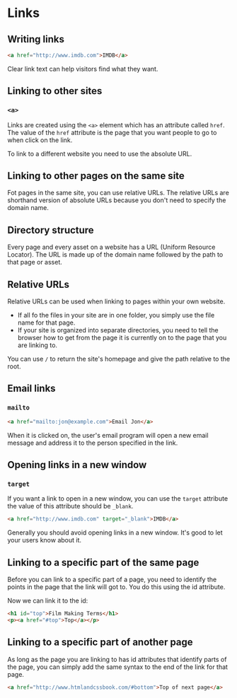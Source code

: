 # Links

## Writing links

```html
<a href="http://www.imdb.com">IMDB</a>
```

Clear link text can help visitors find what they want.

## Linking to other sites

### `<a>`

Links are created using the `<a>` element which has an attribute called `href`. The value of the `href`
 attribute is the page that you want people to go to when click on the link.
 
To link to a different website you need to use the absolute URL.

## Linking to other pages on the same site

Fot pages in the same site, you can use relative URLs. The relative URLs are shorthand version of absolute
URLs because you don't need to specify the domain name.

## Directory structure

Every page and every asset on a website has a URL (Uniform Resource Locator). The URL is made up of the
domain name followed by the path to that page or asset.

## Relative URLs

Relative URLs can be used when linking to pages within your own website.

* If all fo the files in your site are in one folder, you simply use the file name for that page.
* If your site is organized into separate directories, you need to tell the browser how to get from the page
it is currently on to the page that you are linking to.

You can use `/` to return the site's homepage and give the path relative to the root.

## Email links

### `mailto`

```html
<a href="mailto:jon@example.com">Email Jon</a>
```

When it is clicked on, the user's email program will open a new email message and address it to the 
person specified in the link.

## Opening links in a new window

### `target`

If you want a link to open in a new window, you can use the `target` attribute the value of this attribute
should be `_blank`.

```html
<a href="http://www.imdb.com" target="_blank">IMDB</a>
```

Generally you should avoid opening links in a new window. It's good to let your users know about it.

## Linking to a specific part of the same page

Before you can link to a specific part of a page, you need to identify the points in the page that the link
will got to. You do this using the id attribute.

Now we can link it to the id:

```html
<h1 id="top">Film Making Terms</h1>
<p><a href="#top">Top</a></p>
```

## Linking to a specific part of another page

As long as the page you are linking to has id attributes that identify parts of the page, you can simply 
add the same syntax to the end of the link for that page.

```html
<a href="http://www.htmlandcssbook.com/#bottom">Top of next page</a> 
```
